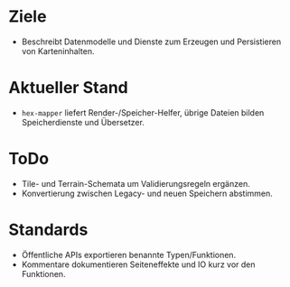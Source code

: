 # Ziele
- Beschreibt Datenmodelle und Dienste zum Erzeugen und Persistieren von Karteninhalten.

# Aktueller Stand
- `hex-mapper` liefert Render-/Speicher-Helfer, übrige Dateien bilden Speicherdienste und Übersetzer.

# ToDo
- Tile- und Terrain-Schemata um Validierungsregeln ergänzen.
- Konvertierung zwischen Legacy- und neuen Speichern abstimmen.

# Standards
- Öffentliche APIs exportieren benannte Typen/Funktionen.
- Kommentare dokumentieren Seiteneffekte und IO kurz vor den Funktionen.
